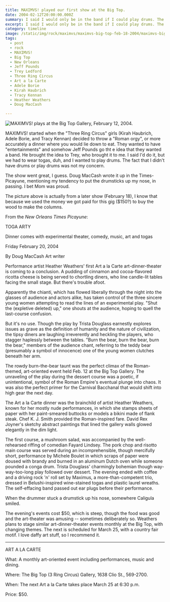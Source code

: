 ```yaml
---
title: MAXIMVS! played our first show at the Big Top.
date: 2004-02-12T20:00:00.000Z
summary: I said I would only be in the band if I could play drums. The thing is, I didn't know how to play drums.
excerpt: I said I would only be in the band if I could play drums. The thing is, I didn't know how to play drums.
category: timeline
image: /static/img/rock/maximvs/maximvs-big-top-feb-18-2004/maximvs-big-top-1-feb-18-2004.jpg
tags:
  - post 
  - rock
  - MAXIMVS!
  - Big Top
  - New Orleans
  - Jeff Pounds
  - Trey Ledford
  - Three Ring Circus
  - Art a la Carte
  - Adele Borie
  - Kirah Haubrich
  - Tracy Kennan
  - Heather Weathers
  - Doug MacCash

---
```


![MAXIMVS! plays at the Big Top Gallery, February 12, 2004.](/static/img/rock/maximvs/maximvs-big-top-feb-18-2004/maximvs-big-top-1-feb-18-2004.jpg)

MAXIMVS! started when the "Three Ring Circus" girls (Kirah Haubrich, Adele Borie, and Tracy Kennan) decided to throw a "Roman orgy", or more accurately a dinner where you would lie down to eat.  They wanted to have "entertainments" and somehow Jeff Pounds go tht e idea that they wanted a band. He brought the idea to Trey, who brought it to me. I said I'd do it, but we had to wear togas, duh, and I wanted to play drums. The fact that I didn't have drums or play drums was not my concern.

The show went great, I guess. Doug MacCash wrote it up in the Times-Picayune, mentioning my tendency to put the drumsticks up my nose, in passing. I bet Mom was proud.

The picture above is actually from a later show (February 18), I know that because we used the money we got paid for this gig ($150?) to buy the wood to make the columns.

From the _New Orleans Times Picayune_:


<div class="newspaper">
TOGA ARTY 

Dinner comes with experimental theater, comedy, music, art and togas


Friday February 20, 2004


By Doug MacCash 
Art writer 


Performance artist Heather Weathers' first Art a la Carte art-dinner-theater is coming to a conclusion. A pudding of cinnamon and cocoa-flavored ricotta cheese is being served to chortling diners, who line candle-lit tables facing the small stage. But there's trouble afoot. 

Apparently the chianti, which has flowed liberally through the night into the glasses of audience and actors alike, has taken control of the three sincere young women attempting to read the lines of an experimental play. "Shut the (expletive deleted) up," one shouts at the audience, hoping to quell the last-course confusion. 
 

But it's no use. Though the play by Trista Douglass earnestly explores issues as grave as the definition of humanity and the nature of civilization, the tipsy diners are laughing irreverently and heckling the players, who stagger haplessly between the tables. "Burn the bear, burn the bear, burn the bear," members of the audience chant, referring to the teddy bear (presumably a symbol of innocence) one of the young women clutches beneath her arm. 

The rowdy burn-the-bear taunt was the perfect climax of the Roman-themed, art-oriented event held Feb. 12 at the Big Top Gallery. The unraveling of the play during the dessert course was a poetic, if unintentional, symbol of the Roman Empire's eventual plunge into chaos. It was also the perfect primer for the Carnival Bacchanal that would shift into high gear the next day. 

The Art a la Carte dinner was the brainchild of artist Heather Weathers, known for her mostly nude performances, in which she stamps sheets of paper with her paint-smeared buttocks or models a bikini made of flank steak. Chef K. J. Smith provided the Roman-inspired fare. David Rex Joyner's sketchy abstract paintings that lined the gallery walls glowed elegantly in the dim light. 

The first course, a mushroom salad, was accompanied by the well-rehearsed riffing of comedian Fayard Lindsey. The pork chop and risotto main course was served during an incomprehensible, though mercifully short, performance by Michele Boulet in which scraps of paper were doused with brandy and burned in an aluminum Dutch oven while someone pounded a conga drum. Trista Douglass' charmingly bohemian though way-way-too-long play followed over dessert. The evening ended with coffee and a driving rock 'n' roll set by Maximus, a more-than-competent trio, dressed in Belushi-inspired wine-stained togas and plastic laurel wreaths. The self-effacing band passed out ear plugs before their performance. 

When the drummer stuck a drumstick up his nose, somewhere Caligula smiled. 

The evening's events cost $50, which is steep, though the food was good and the art-theater was amusing -- sometimes deliberately so. Weathers plans to stage similar art-dinner-theater events monthly at the Big Top, with changing themes. The next is scheduled for March 25, with a country fair motif. I love daffy art stuff, so I recommend it. 

_________________________ 

ART A LA CARTE 

What: A monthly art-oriented event including performances, music and dining. 

Where: The Big Top (3 Ring Circus) Gallery, 1638 Clio St., 569-2700. 

When: The next Art a la Carte takes place March 25 at 6:30 p.m. 

Price: $50. 
</div>
